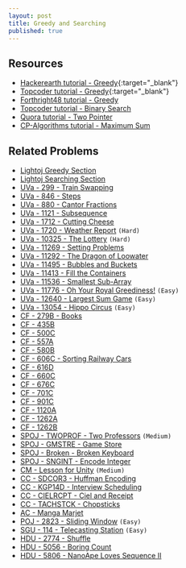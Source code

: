 ```yaml
---
layout: post
title: Greedy and Searching
published: true
---
```


## Resources

- [Hackerearth tutorial - Greedy](https://www.hackerearth.com/practice/algorithms/greedy/basics-of-greedy-algorithms/tutorial/){:target="_blank"}
- [Topcoder tutorial - Greedy](https://www.topcoder.com/community/competitive-programming/tutorials/greedy-is-good/){:target="_blank"}
- [Forthright48 tutorial - Greedy](https://forthright48-web.herokuapp.com/cpps/notes/intervalScheduling.md)
- [Topcoder tutorial - Binary Search](https://www.topcoder.com/community/competitive-programming/tutorials/binary-search)
- [Quora tutorial - Two Pointer](https://www.quora.com/q/techparoksha/The-Two-Pointer-Algorithm)
- [CP-Algorithms tutorial - Maximum Sum](https://cp-algorithms.com/others/maximum_average_segment.html)

## Related Problems

- [Lightoj Greedy Section](http://lightoj.com/volume_problemcategory.php?category=Greedy)
- [Lightoj Searching Section](http://lightoj.com/volume_problemcategory.php?main_category=Advanced%20Search%20Techniques)
- [UVa - 299 - Train Swapping](https://onlinejudge.org/external/2/299.pdf)
- [UVa - 846 - Steps](https://onlinejudge.org/external/8/846.pdf)
- [UVa - 880 - Cantor Fractions](https://onlinejudge.org/external/8/880.pdf)
- [UVa - 1121 - Subsequence](https://onlinejudge.org/external/11/1121.pdf)
- [UVa - 1712 - Cutting Cheese](https://onlinejudge.org/external/17/1712.pdf)
- [UVa - 1720 - Weather Report](https://onlinejudge.org/external/17/1720.pdf) `(Hard)`
- [UVa - 10325 - The Lottery](https://onlinejudge.org/external/103/10325.pdf) `(Hard)`
- [UVa - 11269 - Setting Problems](https://onlinejudge.org/external/112/11269.pdf)
- [UVa - 11292 - The Dragon of Loowater](https://onlinejudge.org/external/112/11292.pdf)
- [UVa - 11495 - Bubbles and Buckets](https://onlinejudge.org/external/114/11495.pdf)
- [UVa - 11413 - Fill the Containers](https://onlinejudge.org/external/114/11413.pdf)
- [UVa - 11536 - Smallest Sub-Array](https://vjudge.net/problem/UVA-11536/origin)
- [UVa - 11776 - Oh Your Royal Greediness!](https://onlinejudge.org/external/117/11776.pdf) `(Easy)`
- [UVa - 12640 - Largest Sum Game](https://onlinejudge.org/external/126/12640.pdff) `(Easy)`
- [UVa - 13054 - Hippo Circus](https://onlinejudge.org/external/130/13054.pdf) `(Easy)`
- [CF - 279B - Books](https://codeforces.com/problemset/problem/279/B)
- [CF - 435B](https://codeforces.com/problemset/problem/435/B)
- [CF - 500C](https://codeforces.com/problemset/problem/500/C)
- [CF - 557A](https://codeforces.com/problemset/problem/557/A)
- [CF - 580B](https://codeforces.com/problemset/problem/580/B)
- [CF - 606C - Sorting Railway Cars](https://codeforces.com/contest/606/problem/C)
- [CF - 616D](https://codeforces.com/problemset/problem/616/D)
- [CF - 660C](https://codeforces.com/problemset/problem/660/C)
- [CF - 676C](https://codeforces.com/problemset/problem/676/C)
- [CF - 701C](https://codeforces.com/problemset/problem/701/C)
- [CF - 901C](https://codeforces.com/problemset/problem/901/C)
- [CF - 1120A](https://codeforces.com/problemset/problem/1120/A)
- [CF - 1262A](https://codeforces.com/problemset/problem/1262/A)
- [CF - 1262B](https://codeforces.com/problemset/problem/1262/B)
- [SPOJ - TWOPROF - Two Professors](https://www.spoj.com/problems/TWOPROF/) `(Medium)`
- [SPOJ - GMSTRE - Game Store](https://www.spoj.com/problems/GMSTRE/en/)
- [SPOJ - Broken - Broken Keyboard](https://www.spoj.com/problems/BROKEN/en//)
- [SPOJ - SNGINT - Encode Integer](https://www.spoj.com/problems/SNGINT/en/)
- [CM - Lesson for Unity](https://algo.codemarshal.org/contests/subiupc-2015/problems/B) `(Medium)`
- [CC - SDCOR3 - Huffman Encoding](https://www.codechef.com/problems/SDCOR3)
- [CC - KGP14D - Interview Scheduling](https://www.codechef.com/problems/KGP14D)
- [CC - CIELRCPT - Ciel and Receipt](https://www.codechef.com/problems/CIELRCPT)
- [CC - TACHSTCK - Chopsticks](https://www.codechef.com/problems/TACHSTCK)
- [AC - Manga Marjet](https://atcoder.jp/contests/hitachi2020/tasks/hitachi2020_d)
- [POJ - 2823 - Sliding Window](http://poj.org/problem?id=2823) `(Easy)`
- [SGU - 114 - Telecasting Station](https://vjudge.net/problem/SGU-114) `(Easy)`
- [HDU - 2774 - Shuffle](http://acm.hdu.edu.cn/showproblem.php?pid=2774)
- [HDU - 5056 - Boring Count](http://acm.hdu.edu.cn/showproblem.php?pid=5056)
- [HDU - 5806 - NanoApe Loves Sequence Ⅱ](http://acm.hdu.edu.cn/showproblem.php?pid=5806)
